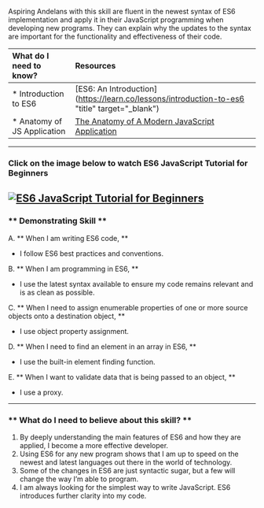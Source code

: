 Aspiring Andelans with this skill are fluent in the newest syntax of ES6 implementation and apply it in their JavaScript programming when developing new programs. They can explain why the updates to the syntax are important for the functionality and effectiveness of their code.


| What do I need to know?   |      Resources      |
|:-------------|:------------------|
| * Introduction to ES6| [ES6: An Introduction](https://learn.co/lessons/introduction-to-es6 "title" target="_blank") |
| * Anatomy of JS Application |[The Anatomy of A Modern JavaScript Application](https://www.sitepoint.com/anatomy-of-a-modern-javascript-application/) |

----------
### **Click on the image below to watch ES6 JavaScript Tutorial for Beginners**

[![ES6 JavaScript Tutorial for Beginners](https://cdn-images-1.medium.com/max/1127/1*HUaxH2tr9fPUGuup_vdQrA.png)](https://www.youtube.com/watch?v=IEf1KAcK6A8 "ES6 JavaScript Tutorial for Beginners")
----------

### ** Demonstrating Skill **
A. **  When I am writing ES6 code,  **
-  I follow ES6 best practices and conventions.

B. **  When I am programming in ES6,  **
-  I use the latest syntax available to ensure my code remains relevant and is as clean as possible.

C. **  When I need to assign enumerable properties of one or more source objects onto a destination object,  **
-  I use object property assignment.

D. **  When I need to find an element in an array in ES6,  **
-  I use the built-in element finding function.

E. **  When I want to validate data that is being passed to an object,  **
-  I use a proxy.

----------

### ** What do I need to believe about this skill? **
1. By deeply understanding the main features of ES6 and how they are applied, I become a more effective developer.
2. Using ES6 for any new program shows that I am up to speed on the newest and latest languages out there in the world of technology.
3. Some of the changes in ES6 are just syntactic sugar, but a few will change the way I’m able to program.
4. I am always looking for the simplest way to write JavaScript. ES6 introduces further clarity into my code.

